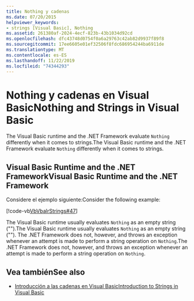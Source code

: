```yaml
---
title: Nothing y cadenas
ms.date: 07/20/2015
helpviewer_keywords:
- strings [Visual Basic], Nothing
ms.assetid: 261380af-2024-4ecf-823b-43b1034d92cd
ms.openlocfilehash: dfc43748d0754f0a6a29763c42ab82d9937f89f8
ms.sourcegitcommit: 17ee6605e01ef32506f8fdc686954244ba6911de
ms.translationtype: MT
ms.contentlocale: es-ES
ms.lasthandoff: 11/22/2019
ms.locfileid: "74344293"
---
```

# <a name="nothing-and-strings-in-visual-basic"></a><span data-ttu-id="71f0a-102">Nothing y cadenas en Visual Basic</span><span class="sxs-lookup"><span data-stu-id="71f0a-102">Nothing and Strings in Visual Basic</span></span>
<span data-ttu-id="71f0a-103">The Visual Basic runtime and the .NET Framework evaluate `Nothing` differently when it comes to strings.</span><span class="sxs-lookup"><span data-stu-id="71f0a-103">The Visual Basic runtime and the .NET Framework evaluate `Nothing` differently when it comes to strings.</span></span>  
  
## <a name="visual-basic-runtime-and-the-net-framework"></a><span data-ttu-id="71f0a-104">Visual Basic Runtime and the .NET Framework</span><span class="sxs-lookup"><span data-stu-id="71f0a-104">Visual Basic Runtime and the .NET Framework</span></span>  
 <span data-ttu-id="71f0a-105">Considere el ejemplo siguiente:</span><span class="sxs-lookup"><span data-stu-id="71f0a-105">Consider the following example:</span></span>  
  
 [!code-vb[VbVbalrStrings#47](~/samples/snippets/visualbasic/VS_Snippets_VBCSharp/VbVbalrStrings/VB/Class2.vb#47)]  
  
 <span data-ttu-id="71f0a-106">The Visual Basic runtime usually evaluates `Nothing` as an empty string ("").</span><span class="sxs-lookup"><span data-stu-id="71f0a-106">The Visual Basic runtime usually evaluates `Nothing` as an empty string ("").</span></span> <span data-ttu-id="71f0a-107">The .NET Framework does not, however, and throws an exception whenever an attempt is made to perform a string operation on `Nothing`.</span><span class="sxs-lookup"><span data-stu-id="71f0a-107">The .NET Framework does not, however, and throws an exception whenever an attempt is made to perform a string operation on `Nothing`.</span></span>  
  
## <a name="see-also"></a><span data-ttu-id="71f0a-108">Vea también</span><span class="sxs-lookup"><span data-stu-id="71f0a-108">See also</span></span>

- [<span data-ttu-id="71f0a-109">Introducción a las cadenas en Visual Basic</span><span class="sxs-lookup"><span data-stu-id="71f0a-109">Introduction to Strings in Visual Basic</span></span>](../../../../visual-basic/programming-guide/language-features/strings/introduction-to-strings.md)
